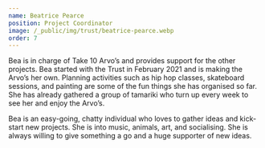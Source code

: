 ```yaml
---
name: Beatrice Pearce
position: Project Coordinator
image: /_public/img/trust/beatrice-pearce.webp
order: 7
---
```


Bea is in charge of Take 10 Arvo’s and provides support for the other projects. Bea started with the Trust in February 2021 and is making the Arvo’s her own.  Planning activities such as hip hop classes, skateboard sessions, and painting are some of the fun things she has organised so far. She has already gathered a group of tamariki who turn up every week to see her and enjoy the Arvo’s.

Bea is an easy-going, chatty individual who loves to gather ideas and kick-start new projects. She is into music, animals, art, and socialising. She is always willing to give something a go and a huge supporter of new ideas.